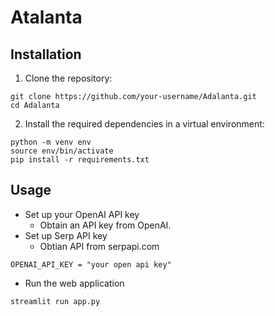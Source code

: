 # Atalanta

## Installation

1. Clone the repository:
```
git clone https://github.com/your-username/Adalanta.git
cd Adalanta
```
2. Install the required dependencies in a virtual environment:
```
python -m venv env
source env/bin/activate
pip install -r requirements.txt
```
## Usage
* Set up your OpenAI API key
  * Obtain an API key from OpenAI.
* Set up Serp API key
  * Obtian API from serpapi.com
```
OPENAI_API_KEY = "your open api key"
```
*  Run the web application
```
streamlit run app.py
```
